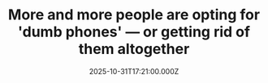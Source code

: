 ---
title: "More and more people are opting for 'dumb phones' — or getting rid of them altogether"
date: 2025-10-31T17:21:00.000Z
category: Human Kindness
externalLink: "https://www.goodgoodgood.co/articles/digital-detox-dumb-phones"
image: ""
excerpt: "Youtuber Eddy Burback said that his life dramatically changed after he went without his iPhone for a month.…"
---